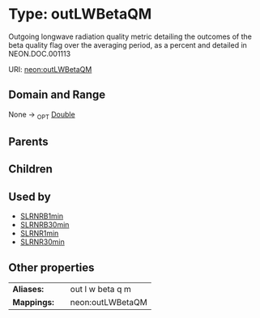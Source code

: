 
# Type: outLWBetaQM


Outgoing longwave radiation  quality metric detailing the outcomes of the beta quality flag over the averaging period, as a percent and detailed in NEON.DOC.001113

URI: [neon:outLWBetaQM](https://data.neonscience.org/outLWBetaQM)


## Domain and Range

None ->  <sub>OPT</sub> [Double](types/Double.md)

## Parents


## Children


## Used by

 * [SLRNRB1min](SLRNRB1min.md)
 * [SLRNRB30min](SLRNRB30min.md)
 * [SLRNR1min](SLRNR1min.md)
 * [SLRNR30min](SLRNR30min.md)

## Other properties

|  |  |  |
| --- | --- | --- |
| **Aliases:** | | out l w beta q m |
| **Mappings:** | | neon:outLWBetaQM |

